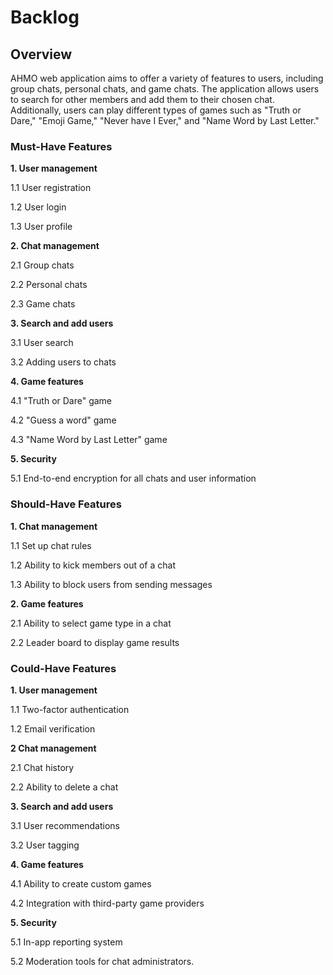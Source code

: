 
# Backlog

## Overview

AHMO web application aims to offer a variety of features to users, including group chats, personal chats, and game chats. The application allows users to search for other members and add them to their chosen chat. Additionally, users can play different types of games such as "Truth or Dare," "Emoji Game," "Never have I Ever," and "Name Word by Last Letter."

### Must-Have Features

**1. User management**

1.1 User registration

1.2 User login

1.3 User profile

**2. Chat management**

2.1 Group chats

2.2 Personal chats

2.3 Game chats

**3. Search and add users**

3.1 User search

3.2 Adding users to chats

**4. Game features**

4.1 "Truth or Dare" game

4.2 "Guess a word" game

4.3 "Name Word by Last Letter" game

**5. Security**

5.1 End-to-end encryption for all chats and user information

### Should-Have Features

**1. Chat management**

1.1 Set up chat rules

1.2 Ability to kick members out of a chat

1.3 Ability to block users from sending messages

**2. Game features**

2.1 Ability to select game type in a chat

2.2 Leader board to display game results

### Could-Have Features

**1. User management**

1.1 Two-factor authentication

1.2 Email verification

**2 Chat management**

2.1 Chat history

2.2 Ability to delete a chat

**3. Search and add users**

3.1 User recommendations

3.2 User tagging

**4. Game features**

4.1 Ability to create custom games

4.2 Integration with third-party game providers

**5. Security**

5.1 In-app reporting system

5.2 Moderation tools for chat administrators.
